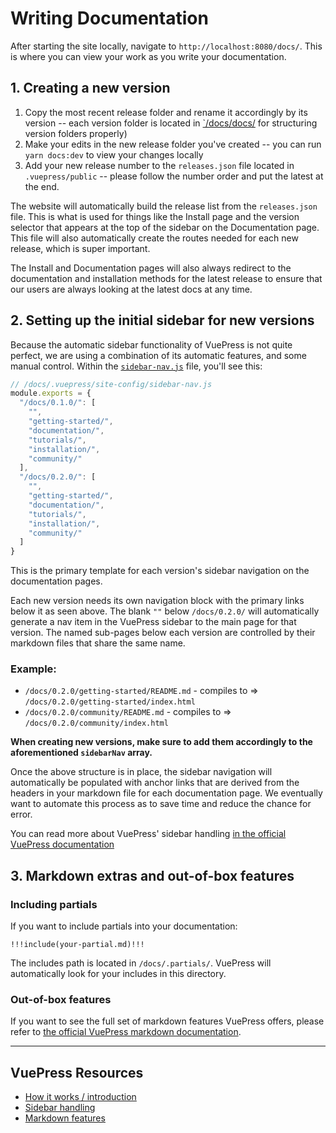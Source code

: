 # Writing Documentation

After starting the site locally, navigate to `http://localhost:8080/docs/`. This is where you can view your work 
as you write your documentation.

## 1. Creating a new version

1. Copy the most recent release folder and rename it accordingly by its version -- each version folder is located in 
[`/docs/docs/](/docs/docs/)
for structuring version folders properly)
1. Make your edits in the new release folder you've created -- you can run `yarn docs:dev` to view your changes locally
2. Add your new release number to the `releases.json` file located in `.vuepress/public` -- please follow the number order and put the latest at the end.

The website will automatically build the release list from the `releases.json` file. This is what is used for things 
like the Install page and the version selector that appears at the top of the sidebar on the Documentation page. 
This file will also automatically create the routes needed for each new release, which is super important.

The Install and Documentation pages will also always redirect to the documentation and installation methods for the 
latest release to ensure that our users are always looking at the latest docs at any time.

## 2. Setting up the initial sidebar for new versions

Because the automatic sidebar functionality of VuePress is not quite perfect, we are using a combination of its 
automatic features, and some manual control. Within the [`sidebar-nav.js`](/docs/.vuepress/site-config/sidebar-nav.js) file, you'll see this:

``` js
// /docs/.vuepress/site-config/sidebar-nav.js
module.exports = {
  "/docs/0.1.0/": [
    "",
    "getting-started/",
    "documentation/",
    "tutorials/",
    "installation/",
    "community/"
  ],
  "/docs/0.2.0/": [
    "",
    "getting-started/",
    "documentation/",
    "tutorials/",
    "installation/",
    "community/"
  ]
}
```
This is the primary template for each version's sidebar navigation on the documentation pages.

Each new version needs its own navigation block with the primary links below it as seen above. The blank `""` 
below `/docs/0.2.0/` will automatically generate a nav item in the VuePress sidebar to the main page for that 
version. The named sub-pages below each version are controlled by their markdown files that share the same name.

### Example:

- `/docs/0.2.0/getting-started/README.md` - compiles to => `/docs/0.2.0/getting-started/index.html`
- `/docs/0.2.0/community/README.md` - compiles to => `/docs/0.2.0/community/index.html`

**When creating new versions, make sure to add them accordingly to the aforementioned `sidebarNav` array.**

Once the above structure is in place, the sidebar navigation will automatically be populated with anchor links 
that are derived from the headers in your markdown file for each documentation page. We eventually want to 
automate this process as to save time and reduce the chance for error.

You can read more about VuePress' sidebar handling [in the official VuePress documentation](https://vuepress.vuejs.org/default-theme-config/#sidebar)

## 3. Markdown extras and out-of-box features

### Including partials
If you want to include partials into your documentation:

```
!!!include(your-partial.md)!!!
```

The includes path is located in `/docs/.partials/`. VuePress will automatically look for your includes
in this directory.

### Out-of-box features
If you want to see the full set of markdown features VuePress offers, please refer to [the official VuePress
markdown documentation](https://vuepress.vuejs.org/guide/markdown.html).

---

## VuePress Resources

- [How it works / introduction](https://vuepress.vuejs.org/guide/#how-it-works)
- [Sidebar handling](https://vuepress.vuejs.org/default-theme-config/#sidebar)
- [Markdown features](https://vuepress.vuejs.org/guide/markdown.html)